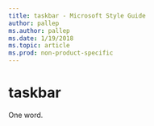 ```yaml
---
title: taskbar - Microsoft Style Guide
author: pallep
ms.author: pallep
ms.date: 1/19/2018
ms.topic: article
ms.prod: non-product-specific
---
```


# taskbar

One word.
